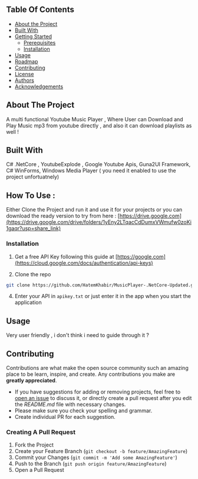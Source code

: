 

## Table Of Contents

* [About the Project](#about-the-project)
* [Built With](#built-with)
* [Getting Started](#getting-started)
  * [Prerequisites](#prerequisites)
  * [Installation](#installation)
* [Usage](#usage)
* [Roadmap](#roadmap)
* [Contributing](#contributing)
* [License](#license)
* [Authors](#authors)
* [Acknowledgements](#acknowledgements)

## About The Project

A multi functional Youtube Music Player , Where User can Download and Play Music mp3 from youtube directly , and also it can download playlists as well !  

## Built With
C# .NetCore , YoutubeExplode , Google Youtube Apis, Guna2UI Framework, C# WinForms, Windows Media Player ( you need it enabled to use the project unfortuatnely)

## How To Use : 
Either Clone the Project and run it and use it for your projects or you can download the ready version to try from here : 
[https://drive.google.com](https://drive.google.com/drive/folders/1yEny2LTqacCdDumxVWmufw0zoKi1gaqr?usp=share_link)


### Installation

1. Get a free API Key following this guide at [https://google.com](https://cloud.google.com/docs/authentication/api-keys)

2. Clone the repo

```sh
git clone https://github.com/HatemKhabir/MusicPlayer-.NetCore-Updated.git
```


4. Enter your API in `apikey.txt` or just enter it in the app when you start the application 


## Usage
Very user friendly , i don't think i need to guide through it ?



## Contributing

Contributions are what make the open source community such an amazing place to be learn, inspire, and create. Any contributions you make are **greatly appreciated**.
* If you have suggestions for adding or removing projects, feel free to [open an issue](https://github.com/HatemKhabir/MusicPlayer-.NetCore-Updated-/issues/new) to discuss it, or directly create a pull request after you edit the *README.md* file with necessary changes.
* Please make sure you check your spelling and grammar.
* Create individual PR for each suggestion.

### Creating A Pull Request

1. Fork the Project
2. Create your Feature Branch (`git checkout -b feature/AmazingFeature`)
3. Commit your Changes (`git commit -m 'Add some AmazingFeature'`)
4. Push to the Branch (`git push origin feature/AmazingFeature`)
5. Open a Pull Request

